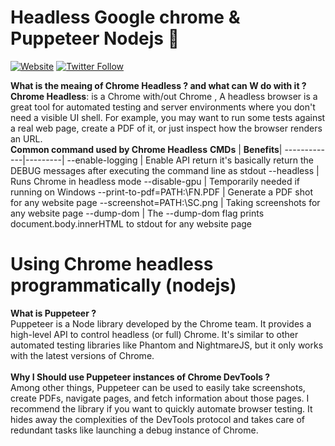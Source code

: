 # Headless Google chrome & Puppeteer Nodejs 👋
<!-- [START BADGES] -->
[![Website](https://img.shields.io/website?label=MSMAR-CVMAKER&style=for-the-badge&url=https%3A%2F%2Fcodestackr.com)](https://msmar-cvmaker.com)
[![Twitter Follow](https://img.shields.io/twitter/follow/Thotho007?color=1DA1F2&logo=twitter&style=for-the-badge)](https://twitter.com/intent/follow?original_referer=https%3A%2F%2Fgithub.com%2FcodeSTACKr&screen_name=Thotho007)
<!-- [END BADGES] -->

<!-- Headless content -->
**What is the meaing of Chrome Headless ? and what can W do with it ?** <br>
**Chrome Headless**: is a Chrome with/out Chrome , A headless browser is a great tool for automated testing and server environments where you don't need a visible UI shell. For example, you may want to run some tests against a real web page, create a PDF of it, or just inspect how the browser renders an URL. <br>
**Common command used by Chrome Headless**
**CMDs** | **Benefits**|
-------------|---------|
--enable-logging | Enable API return it's basically return the DEBUG messages after executing the command line as stdout
--headless | Runs Chrome in headless mode
--disable-gpu | Temporarily needed if running on Windows
--print-to-pdf=PATH:\FN.PDF | Generate a PDF shot for any website page
--screenshot=PATH:\SC.png | Taking screenshots for any website page
--dump-dom | The --dump-dom flag prints document.body.innerHTML to stdout for any website page

<!-- End Headless content -->

<!-- Start Puppeteer nodejs -->
# Using Chrome headless programmatically (nodejs)
**What is Puppeteer ?** <br>
Puppeteer is a Node library developed by the Chrome team. It provides a high-level API to control headless (or full) Chrome. It's similar to other automated testing libraries like Phantom and NightmareJS, but it only works with the latest versions of Chrome. <br>
<br>
**Why I Should use Puppeteer instances of Chrome DevTools ?** <br>
Among other things, Puppeteer can be used to easily take screenshots, create PDFs, navigate pages, and fetch information about those pages. I recommend the library if you want to quickly automate browser testing. It hides away the complexities of the DevTools protocol and takes care of redundant tasks like launching a debug instance of Chrome.
<!-- End Puppeteer nodejs -->
